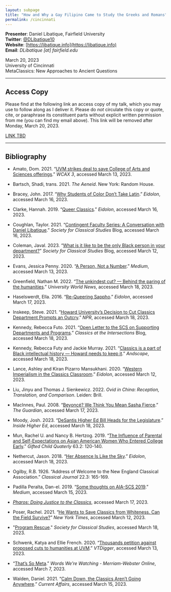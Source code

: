 ```yaml
---
layout: subpage
title: "How and Why a Gay Filipino Came to Study the Greeks and Romans"
permalink: /cincinnati
---
```


**Presenter**: Daniel Libatique, Fairfield University  
**Twitter**: [@DLibatique10](https://twitter.com/dlibatique10)  
**Website**: [https://libatique.info](https://libatique.info)  
**Email**: *DLibatique [at] fairfield.edu*

March 20, 2023  
University of Cincinnati  
MetaClassics: New Approaches to Ancient Questions

***

## Access Copy

Please find at the following link an access copy of my talk, which you may use to follow along as I deliver it. Please do *not* circulate this copy or quote, cite, or paraphrase its constituent parts without explicit written permission from me (you can find my email above). This link will be removed after Monday, March 20, 2023.

[LINK TBD](#)

***

## Bibliography

* Amato, Dom. 2021. “[UVM strikes deal to save College of Arts and Sciences offerings](https://www.wcax.com/2021/06/05/uvm-strikes-deal-save-college-arts-sciences-offerings/).” *WCAX 3*, accessed March 13, 2023.

* Bartsch, Shadi, trans. 2021. *The Aeneid*. New York: Random House. 

* Bracey, John. 2017. “[Why Students of Color Don’t Take Latin](https://eidolon.pub/why-students-of-color-dont-take-latin-4ddee3144934).” *Eidolon*, accessed March 16, 2023. 

* Clarke, Hannah. 2019. “[Queer Classics](https://eidolon.pub/queer-classics-b84819356f74).” *Eidolon*, accessed March 16, 2023.

* Coughlan, Taylor. 2021. “[Contingent Faculty Series: A Conversation with Daniel Libatique](https://classicalstudies.org/scs-blog/dlliba10/blog-contingent-faculty-series-conversation-daniel-libatique).” *Society for Classical Studies* Blog, accessed March 16, 2023.

* Coleman, Javal. 2023. “[What is it like to be the only Black person in your department?](https://classicalstudies.org/scs-blog/javal-coleman/blog-%E2%80%9Cwhat-it-be-only-black-person-your-department%E2%80%9D)” *Society for Classical Studies* Blog, accessed March 12, 2023.

* Evans, Jessica Penny. 2020. “[A Person, Not a Number](https://evansje.medium.com/a-person-not-a-number-870b5c0b0f45).” *Medium*, accessed March 13, 2023. 

* Greenfield, Nathan M. 2022. “[The unkindest cut? — Behind the paring of the humanities](https://www.universityworldnews.com/post.php?story=20220808152834589).” *University World News*, accessed March 18, 2023. 

* Haselswerdt, Ella. 2016. “[Re-Queering Sappho](https://eidolon.pub/re-queering-sappho-c6c05b6b9f0b).” *Eidolon*, accessed March 17, 2023. 

* Inskeep, Steve. 2021. “[Howard University’s Decision to Cut Classics Department Prompts an Outcry](https://www.npr.org/2021/05/10/995389117/howard-universitys-decision-to-cut-classics-department-prompts-an-outcry).” *NPR*, accessed March 18, 2023.

* Kennedy, Rebecca Futo. 2021. “[Open Letter to the SCS on Supporting Departments and Programs](https://rfkclassics.blogspot.com/2021/06/open-letter-to-scs-on-supporting.html).” *Classics at the Intersections* Blog, accessed March 18, 2023. 

* Kennedy, Rebecca Futy and Jackie Murray. 2021. “[Classics is a part of Black intellectual history — Howard needs to keep it](https://andscape.com/features/classics-is-a-part-of-black-intellectual-history-howard-needs-to-keep-it/).” *Andscape*, accessed March 18, 2023. 

* Lance, Ashley and Kiran Pizarro Mansukhani. 2020. “[Western Imperialism in the Classics Classroom](https://eidolon.pub/western-imperialism-in-the-classics-classroom-75190bd6eb39).” *Eidolon*, accessed March 12, 2023. 

* Liu, Jinyu and Thomas J. Sienkewicz. 2022. *Ovid in China: Reception, Translation, and Comparison*. Leiden: Brill.

* MacInnes, Paul. 2008. “[Beyoncé? We Think You Mean Sasha Fierce](https://www.theguardian.com/music/2008/oct/24/beyonce-sasha-fierce).” *The Guardian*, accessed March 17, 2023.

* Moody, Josh. 2023. “[DeSantis Higher Ed Bill Heads for the Legislature](https://www.insidehighered.com/news/2023/02/27/new-florida-bill-aims-enact-desantiss-higher-ed-reforms).” *Inside Higher Ed*, accessed March 18, 2023. 

* Mun, Rachel U. and Nancy B. Hertzog. 2019. “[The Influence of Parental and Self-Expectations on Asian American Women Who Entered College Early](https://journals.sagepub.com/doi/pdf/10.1177/0016986218823559).” *Gifted Child Quaterly* 63.2: 120-140.

* Nethercut, Jason. 2018. “[Her Absence Is Like the Sky](https://eidolon.pub/her-absence-is-like-the-sky-a7f95ae0708c).” *Eidolon*, accessed March 18, 2023.

* Ogilby, R.B. 1926. “Address of Welcome to the New England Classical Association.” *Classical Journal* 22.3: 165-169.

* Padilla Peralta, Dan-el. 2019. “[Some thoughts on AIA-SCS 2019](https://medium.com/@danelpadillaperalta/some-thoughts-on-aia-scs-2019-d6a480a1812a).” *Medium*, accessed March 15, 2023.

* [*Pharos: Doing Justice to the Classics*](https://pharos.vassarspaces.net/), accessed March 17, 2023. 

* Poser, Rachel. 2021. “[He Wants to Save Classics from Whiteness. Can the Field Survive?](https://www.nytimes.com/2021/02/02/magazine/classics-greece-rome-whiteness.html)” *New York Times*, accessed March 12, 2023.

* "[Program Rescue](https://classicalstudies.org/professional-matters/program-rescue)." *Society for Classical Studies*, accessed March 18, 2023. 

* Schwenk, Katya and Ellie French. 2020. “[Thousands petition against proposed cuts to humanities at UVM](https://vtdigger.org/2020/12/03/thousands-petition-against-proposed-cuts-to-humanities-at-uvm/).” *VTDigger*, accessed March 13, 2023.

* “[That’s So Meta](https://www.merriam-webster.com/words-at-play/meta-adjective-self-referential).” *Words We’re Watching - Merriam-Webster Online*, accessed March 7, 2023.

* Walden, Daniel. 2021. “[Calm Down, the Classics Aren’t Going Anywhere](https://www.currentaffairs.org/2021/06/calm-down-the-classics-arent-going-anywhere).” *Current Affairs*, accessed March 15, 2023.
